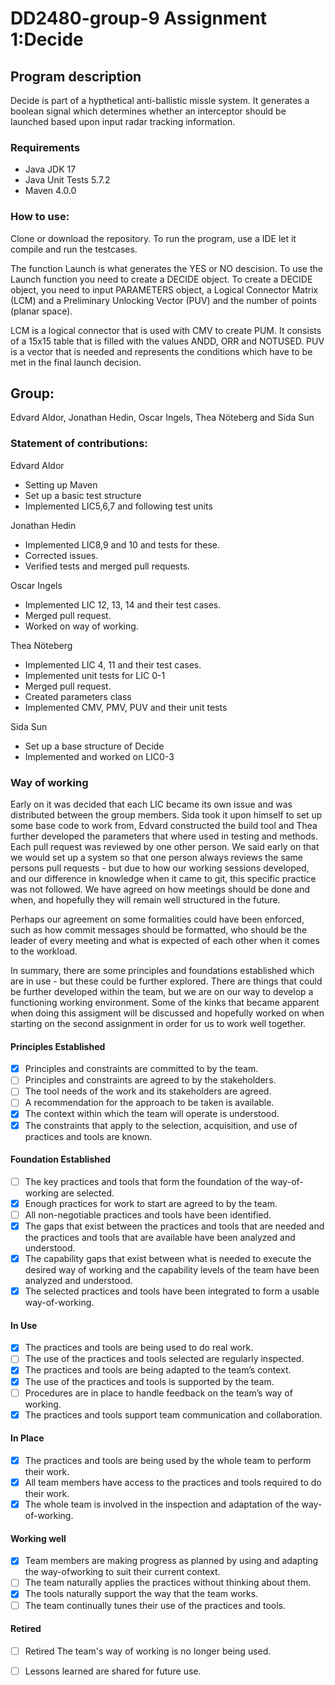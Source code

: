 # DD2480-group-9 Assignment 1:Decide

## Program description
Decide is part of a hypthetical anti-ballistic missle system. It generates a boolean signal which determines whether an interceptor should be launched based upon input radar tracking information.

### Requirements

<ul>
	<li>Java JDK 17 </li>
	<li>Java Unit Tests 5.7.2 </li>
	<li>Maven 4.0.0 </li>
</ul>

### How to use:
Clone or download the repository. To run the program, use a IDE let it compile and run the testcases.

The function Launch is what generates the YES or NO descision. To use the Launch function you need to create a DECIDE object. To create a DECIDE object, you need to input PARAMETERS object, a Logical Connector Matrix (LCM) and a Preliminary Unlocking Vector (PUV) and the number of points (planar space).  

LCM is a logical connector that is used with CMV to create PUM. It consists of a 15x15 table that is filled with the values ANDD, ORR and NOTUSED.
PUV is a vector that is needed and represents the conditions which have to be met in the final launch decision.
 

## Group: 
Edvard Aldor, Jonathan Hedin, Oscar Ingels, Thea Nöteberg and Sida Sun

### Statement of contributions:

Edvard Aldor
<ul>
	<li>Setting up Maven </li>
	<li>Set up a basic test structure </li>
	<li>Implemented LIC5,6,7 and following test units</li>
</ul>

Jonathan Hedin
<ul>
    <li> Implemented LIC8,9 and 10 and tests for these.</li>
    <li> Corrected issues.</li>
    <li> Verified tests and merged pull requests.</li>
</ul>

Oscar Ingels
<ul>
    <li> Implemented LIC 12, 13, 14 and their test cases.</li>
    <li> Merged pull request.</li>
    <li> Worked on  way of working.</li>
</ul>

Thea Nöteberg
<ul>
    	<li> Implemented LIC 4, 11 and their test cases.</li>
	<li> Implemented unit tests for LIC 0-1 </li>
    	<li> Merged pull request.</li>
    	<li> Created parameters class</li>
	<li> Implemented CMV, PMV, PUV and their unit tests</li>
</ul>
Sida Sun
<ul>
	<li>Set up a base structure of Decide </li>
	<li>Implemented and worked on LIC0-3 </li>
</ul>

### Way of working


Early on it was decided that each LIC became its own issue and was distributed between the group members. Sida took it upon himself to set up some base code to work from, Edvard constructed the build tool and Thea further developed the parameters that where used in testing and methods. Each pull request was reviewed by one other person. We said early on that we would set up a system so that one person always reviews the same persons pull requests - but due to how our working sessions developed, and our difference in knowledge when it came to git, this specific practice was not followed. We have agreed on how meetings should be done and when, and hopefully they will remain well structured in the future.

Perhaps our agreement on some formalities could have been enforced, such as how commit messages should be formatted, who should be the leader of every meeting and what is expected of each other when it comes to the workload.

In summary, there are some principles and foundations established which are in use - but these could be further explored. There are things that could be further developed within the team, but we are on our way to develop a functioning working environment. Some of the kinks that became apparent when doing this assigment will be discussed and hopefully worked on when starting on the second assignment in order for us to work well together.

#### Principles Established
- [x] Principles and constraints are committed to by the team.
- [ ] Principles and constraints are agreed to by the stakeholders.
- [ ] The tool needs of the work and its stakeholders are agreed.
- [ ] A recommendation for the approach to be taken is available.
- [x] The context within which the team will operate is understood.
- [x] The constraints that apply to the selection, acquisition, and use of practices and tools are
known.
#### Foundation Established
- [ ] The key practices and tools that form the foundation of the way-of-working are
selected.
- [x] Enough practices for work to start are agreed to by the team.
- [ ] All non-negotiable practices and tools have been identified.
- [x] The gaps that exist between the practices and tools that are needed and the practices and
tools that are available have been analyzed and understood.
- [x] The capability gaps that exist between what is needed to execute the desired way of
working and the capability levels of the team have been analyzed and understood.
- [x] The selected practices and tools have been integrated to form a usable way-of-working.
#### In Use 
- [x] The practices and tools are being used to do real work.
- [ ] The use of the practices and tools selected are regularly inspected.
- [x] The practices and tools are being adapted to the team’s context.
- [x] The use of the practices and tools is supported by the team.
- [ ] Procedures are in place to handle feedback on the team’s way of working.
- [x] The practices and tools support team communication and collaboration.
#### In Place 
- [x] The practices and tools are being used by the whole team to perform their work.
- [x] All team members have access to the practices and tools required to do their work.
- [x] The whole team is involved in the inspection and adaptation of the way-of-working.
#### Working well 
- [x] Team members are making progress as planned by using and adapting the way-ofworking to suit their current context.
- [ ] The team naturally applies the practices without thinking about them.
- [x] The tools naturally support the way that the team works.
- [ ] The team continually tunes their use of the practices and tools.
#### Retired
- [ ] Retired The team's way of working is no longer being used.
- [ ] Lessons learned are shared for future use.

